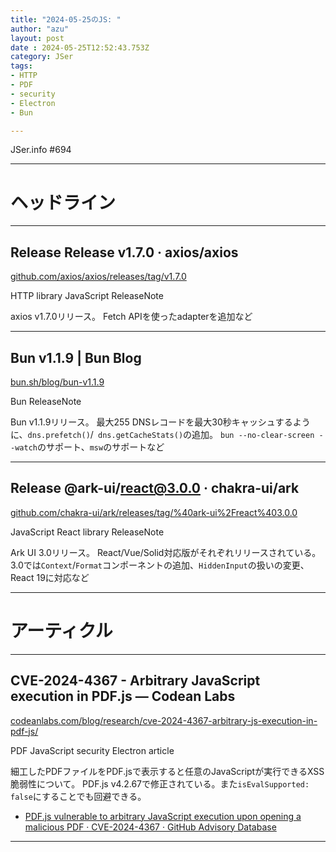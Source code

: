 ```yaml
---
title: "2024-05-25のJS: "
author: "azu"
layout: post
date : 2024-05-25T12:52:43.753Z
category: JSer
tags:
- HTTP
- PDF
- security
- Electron
- Bun

---
```


JSer.info #694

----

<h1 class="site-genre">ヘッドライン</h1>

----

## Release Release v1.7.0 · axios/axios
[github.com/axios/axios/releases/tag/v1.7.0](https://github.com/axios/axios/releases/tag/v1.7.0 "Release Release v1.7.0 · axios/axios")
<p class="jser-tags jser-tag-icon"><span class="jser-tag">HTTP</span> <span class="jser-tag">library</span> <span class="jser-tag">JavaScript</span> <span class="jser-tag">ReleaseNote</span></p>

axios v1.7.0リリース。
Fetch APIを使ったadapterを追加など


----

## Bun v1.1.9 | Bun Blog
[bun.sh/blog/bun-v1.1.9](https://bun.sh/blog/bun-v1.1.9 "Bun v1.1.9 | Bun Blog")
<p class="jser-tags jser-tag-icon"><span class="jser-tag">Bun</span> <span class="jser-tag">ReleaseNote</span></p>

Bun v1.1.9リリース。
最大255 DNSレコードを最大30秒キャッシュするように、`dns.prefetch()`/` dns.getCacheStats()`の追加。
`bun --no-clear-screen --watch`のサポート、`msw`のサポートなど


----

## Release @ark-ui/react@3.0.0 · chakra-ui/ark
[github.com/chakra-ui/ark/releases/tag/%40ark-ui%2Freact%403.0.0](https://github.com/chakra-ui/ark/releases/tag/%40ark-ui%2Freact%403.0.0 "Release @ark-ui/react@3.0.0 · chakra-ui/ark")
<p class="jser-tags jser-tag-icon"><span class="jser-tag">JavaScript</span> <span class="jser-tag">React</span> <span class="jser-tag">library</span> <span class="jser-tag">ReleaseNote</span></p>

Ark UI 3.0リリース。
React/Vue/Solid対応版がそれぞれリリースされている。
3.0では`Context`/`Format`コンポーネントの追加、`HiddenInput`の扱いの変更、React 19に対応など


----
<h1 class="site-genre">アーティクル</h1>

----

## CVE-2024-4367 - Arbitrary JavaScript execution in PDF.js — Codean Labs
[codeanlabs.com/blog/research/cve-2024-4367-arbitrary-js-execution-in-pdf-js/](https://codeanlabs.com/blog/research/cve-2024-4367-arbitrary-js-execution-in-pdf-js/ "CVE-2024-4367 - Arbitrary JavaScript execution in PDF.js — Codean Labs")
<p class="jser-tags jser-tag-icon"><span class="jser-tag">PDF</span> <span class="jser-tag">JavaScript</span> <span class="jser-tag">security</span> <span class="jser-tag">Electron</span> <span class="jser-tag">article</span></p>

細工したPDFファイルをPDF.jsで表示すると任意のJavaScriptが実行できるXSS脆弱性について。
PDF.js v4.2.67で修正されている。また`isEvalSupported: false`にすることでも回避できる。

- [PDF.js vulnerable to arbitrary JavaScript execution upon opening a malicious PDF · CVE-2024-4367 · GitHub Advisory Database](https://github.com/advisories/GHSA-wgrm-67xf-hhpq "PDF.js vulnerable to arbitrary JavaScript execution upon opening a malicious PDF · CVE-2024-4367 · GitHub Advisory Database")

----
